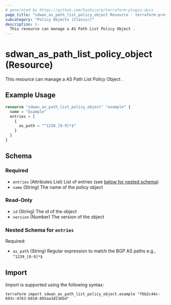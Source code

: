 ```yaml
---
# generated by https://github.com/hashicorp/terraform-plugin-docs
page_title: "sdwan_as_path_list_policy_object Resource - terraform-provider-sdwan"
subcategory: "Policy Objects (Classic)"
description: |-
  This resource can manage a AS Path List Policy Object .
---
```


# sdwan_as_path_list_policy_object (Resource)

This resource can manage a AS Path List Policy Object .

## Example Usage

```terraform
resource "sdwan_as_path_list_policy_object" "example" {
  name = "Example"
  entries = [
    {
      as_path = "^1239_[0-9]*$"
    }
  ]
}
```

<!-- schema generated by tfplugindocs -->
## Schema

### Required

- `entries` (Attributes List) List of entries (see [below for nested schema](#nestedatt--entries))
- `name` (String) The name of the policy object

### Read-Only

- `id` (String) The id of the object
- `version` (Number) The version of the object

<a id="nestedatt--entries"></a>
### Nested Schema for `entries`

Required:

- `as_path` (String) Regular expression to match the BGP AS paths e.g., `^1239_[0-9]*$`

## Import

Import is supported using the following syntax:

```shell
terraform import sdwan_as_path_list_policy_object.example "f6b2c44c-693c-4763-b010-895aa3d236bd"
```
